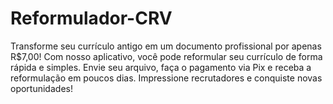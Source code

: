 # Reformulador-CRV
Transforme seu currículo antigo em um documento profissional por apenas R$7,00! Com nosso aplicativo, você pode reformular seu currículo de forma rápida e simples. Envie seu arquivo, faça o pagamento via Pix e receba a reformulação em poucos dias. Impressione recrutadores e conquiste novas oportunidades!
